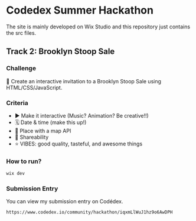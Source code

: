 # Codedex Summer Hackathon

The site is mainly developed on Wix Studio and this repository just contains the src files.

## Track 2: Brooklyn Stoop Sale

### Challenge

💌 Create an interactive invitation to a Brooklyn Stoop Sale using HTML/CSS/JavaScript.

### Criteria

- ▶️ Make it interactive (Music? Animation? Be creative!!)
- 🗓️ Date & time (make this up!)
- 📍 Place with a map API
- 🔗 Shareability
- ⭐️ VIBES: good quality, tasteful, and awesome things

### How to run?

```bash
wix dev
```

### Submission Entry

You can view my submission entry on Codédex.

```txt
https://www.codedex.io/community/hackathon/iqxmLlWuJ1hz9o6AwDPH
```
